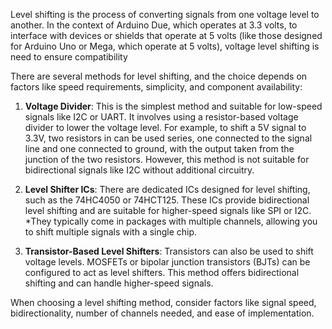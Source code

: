   
Level shifting is the process of converting signals from one voltage level to another. In the context of Arduino Due, which operates at 3.3 volts, to interface with devices or shields that operate at 5 volts (like those designed for Arduino Uno or Mega, which operate at 5 volts),  voltage level shifting is need to ensure compatibility

There are several methods for level shifting, and the choice depends on factors like speed requirements, simplicity, and component availability:

1. **Voltage Divider**: This is the simplest method and suitable for low-speed signals like I2C or UART. It involves using a resistor-based voltage divider to lower the voltage level. For example, to shift a 5V signal to 3.3V, two resistors in can be used series, one connected to the signal line and one connected to ground, with the output taken from the junction of the two resistors. However, this method is not suitable for bidirectional signals like I2C without additional circuitry.
    
2. **Level Shifter ICs**: There are dedicated ICs designed for level shifting, such as the 74HC4050 or 74HCT125. These ICs provide bidirectional level shifting and are suitable for higher-speed signals like SPI or I2C. *They typically come in packages with multiple channels, allowing you to shift multiple signals with a single chip.
    
3. **Transistor-Based Level Shifters**: Transistors can also be used to shift voltage levels. MOSFETs or bipolar junction transistors (BJTs) can be configured to act as level shifters. This method offers bidirectional shifting and can handle higher-speed signals.
    

When choosing a level shifting method, consider factors like signal speed, bidirectionality, number of channels needed, and ease of implementation.
